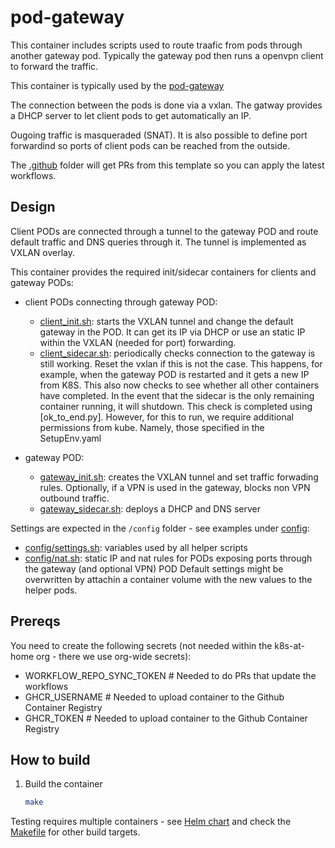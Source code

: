 # pod-gateway

This container includes scripts used to route traafic from pods through another gateway pod. Typically
the gateway pod then runs a openvpn client to forward the traffic.

This container is typically used by the [pod-gateway]()

The connection between the pods is done via a vxlan. The gatway provides a DHCP server to let client
pods to get automatically an IP.

Ougoing traffic is masqueraded (SNAT). It is also possible to define port forwardind so ports of client
pods can be reached from the outside.

The [.github](.github) folder will get PRs from this template so you can apply the latest workflows.

## Design

Client PODs are connected through a tunnel to the gateway POD and route default traffic and DNS queries
through it. The tunnel is implemented as VXLAN overlay.

This container provides the required init/sidecar containers for clients and gateway PODs:
- client PODs connecting through gateway POD:
   - [client_init.sh](bin/client_init.sh): starts the VXLAN tunnel and change the default gateway
     in the POD. It can get its IP via DHCP or use an static IP within the VXLAN (needed for port)
     forwarding.
   - [client_sidecar.sh](bin/client_sidecar.sh): periodically checks connection to the gateway is still
     working. Reset the vxlan if this is not the case. This happens, for example, when the gateway POD
     is restarted and it gets a new IP from K8S.
     This also now checks to see whether all other containers have completed. In the event that the sidecar
     is the only remaining container running, it will shutdown. This check is completed using [ok_to_end.py].
     However, for this to run, we require additional permissions from kube. Namely, those specified in the 
     SetupEnv.yaml
     
     
     
- gateway POD:
   - [gateway_init.sh](bin/gateway_init.sh): creates the VXLAN tunnel and set traffic forwading rules.
     Optionally, if a VPN is used in the gateway, blocks non VPN outbound traffic.
   - [gateway_sidecar.sh](bin/gateway_sidecar.sh): deploys a DHCP and DNS server

Settings are expected in the `/config` folder - see examples under [config](config):
- [config/settings.sh](config/settings.sh): variables used by all helper scripts
- [config/nat.sh](config/nat.sh): static IP and nat rules for PODs exposing ports through the gateway (and optional VPN) POD
Default settings might be overwritten by attachin a container volume with the new values to the helper pods.

## Prereqs

You need to create the following secrets (not needed within the k8s-at-home org - there we use org-wide secrets):
- WORKFLOW_REPO_SYNC_TOKEN # Needed to do PRs that update the workflows
- GHCR_USERNAME # Needed to upload container to the Github Container Registry
- GHCR_TOKEN # Needed to upload container to the Github Container Registry

## How to build

1. Build the container
   ```bash
   make
   ```

Testing requires multiple containers - see
[Helm chart](https://github.com/k8s-at-home/charts/tree/master/charts/stable/pod-gateway-setter)
and check the [Makefile](Makefile) for other build targets.


